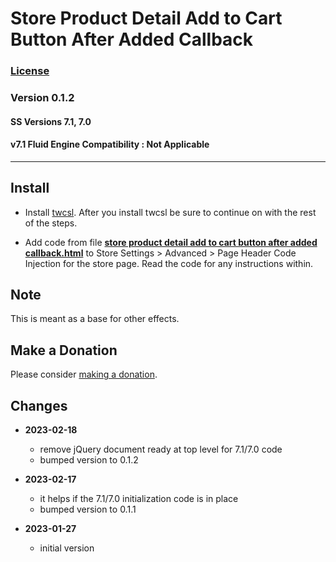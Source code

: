 # Store Product Detail Add to Cart Button After Added Callback

### [License][1]

### Version 0.1.2

#### SS Versions 7.1, 7.0

#### v7.1 Fluid Engine Compatibility : Not Applicable

---

## Install

* Install [twcsl][2]. After you install twcsl be sure to continue on with the
  rest of the steps.
  
* Add code from file **[store product detail add to cart button after added
  callback.html][3]** to Store Settings > Advanced > Page Header Code Injection
  for the store page. Read the code for any instructions within.

## Note

This is meant as a base for other effects.

## Make a Donation

Please consider [making a donation][4].

## Changes

* **2023-02-18**

  * remove jQuery document ready at top level for 7.1/7.0 code
  * bumped version to 0.1.2
  
* **2023-02-17**

  * it helps if the 7.1/7.0 initialization code is in place
  * bumped version to 0.1.1
  
* **2023-01-27**

  * initial version

[1]: https://github.com/tomsWebConsulting/twcsl/blob/main/LICENSE.txt#L1
[2]: https://github.com/tomsWebConsulting/twcsl#install-options
[3]: store%20product%20detail%20add%20to%20cart%20button%20after%20added%20callback.html#L1
[4]: https://github.com/tomsWebConsulting/twcsl#make-a-donation
